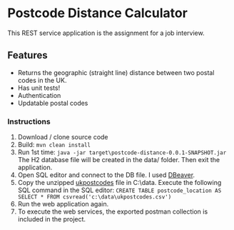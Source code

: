 
# Postcode Distance Calculator


This REST service application is the assignment for a job interview.

## Features

- Returns the geographic (straight line) distance between two postal codes in the UK.
- Has unit tests!
- Authentication
- Updatable postal codes

### Instructions

1. Download / clone source code
2. Build:
   `mvn clean install`
3. Run 1st time:
   `java -jar target\postcode-distance-0.0.1-SNAPSHOT.jar`
The H2 database file will be created in the data/ folder. Then exit the application.
4. Open SQL editor and connect to the DB file. I used [DBeaver](http://dbeaver.io).
5. Copy the unzipped [ukpostcodes](https://data.freemaptools.com/download/full-uk-postcodes/ukpostcodes.zip) file in C:\data\. Execute the following SQL command in the SQL editor:
 `CREATE TABLE postcode_location AS SELECT * FROM csvread('c:\data\ukpostcodes.csv')`
6. Run the web application again.
7. To execute the web services, the exported postman collection is included in the project.


